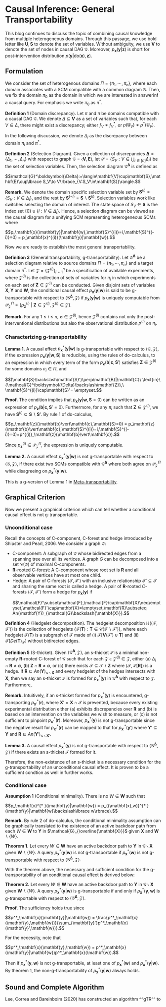 # Causal Inference: General Transportability
This blog continues to discuss the topic of combining causal knowledge from multiple heterogeneous domains. Through this passage, we use bold letter like $\mathbf{U},\mathbf{S}$ to denote the set of variables. Without ambiguity, we use $\mathbf{V}$ to denote the set of nodes in causal DAG $\mathcal{G}.$ Moreover, $p_\mathbf{x}(\mathbf{y}\vert\mathbf{z})$ is short for post-intervention distribution $p(\mathbf{y}\vert\mathrm{do}(\mathbf{x}),\mathbf{z}).$

## Formulation
We consider the set of heterogenous domains $\Pi=\lbrace\pi_1,\cdots,\pi_n\rbrace,$ where each domain associates with a SCM compatible with a common diagram $\mathcal{G}.$ Then, we fix the domain $\pi_0$ as the domain in which we are interested in answerinf a causal query. For emphasis we write $\pi_0$ as $\pi^{* }.$

**Definition 1** (Domain discrepancy). Let $\pi$ and $\pi$ be domains compatible with a causal DAG $\mathcal{G}.$ We denote $\Delta\subseteq\mathbf{V}$ as a set of variables such that, for each $V\in\Delta,$ there might exist a discrepancy; either $f_ V\neq f^{* }_ V,$ or $p(\mathbf{U}_ V) \neq p^{* }(\mathbf{U}_ V).$

In the following discussion, we denote $\Delta_i$ as the discrepancy between domain $\pi_i$ and $\pi^*.$

**Definition 2** (Selection Diagram). Given a collection of discrepancies $\boldsymbol{\Delta}=\lbrace\Delta_1,\cdots,\Delta_n\rbrace$ with respect to graph $\mathcal{G}=\langle\mathbf{V},\mathbf{E}\rangle,$ let $\mathcal{S}=\lbrace S_V: V\in\bigcup_{i\in[n]}\Delta_i\rbrace$ be the set of selection variables. Then, the selection diagram $\mathcal{G}^\boldsymbol{\Delta}$ is defined as
<p>
  $$\mathcal{G}^\boldsymbol{\Delta}:=\langle\mathbf{V}\cup\mathbf{S},\mathbf{E}\cup\lbrace S_V\to V\rbrace_{V:S_V\in\mathbf{S}}\rangle.$$
</p>

**Remark.** We denote the domain specific selection variable set by $\mathbf{S}^{(i)}=\lbrace S_V:V\in\Delta_i\rbrace,$ and the rest by $\mathbf{S}^{(-i)}=\mathbf{S}\backslash\mathbf{S}^{(i)}.$ Selection variables work like switches selecting the domain of interest. The state space of $S_V\in\mathbf{S}$ is the index set $\lbrace 0\rbrace\cup\lbrace i:V\in\Delta_i\rbrace.$ Hence, a selection diagram can be viewed as the causal diagram for a unifying SCM representing heterogeneous SCMs where 
<p>
  $$p_\mathbf{x}(\mathbf{y}|\mathbf{w},\mathbf{S}^{(i)}=i,\mathbf{S}^{(-i)}=0) = p_\mathbf{x}^{(i)}(\mathbf{y}|\mathbf{w}).$$
</p>

Now we are ready to establish the most general transportability.

**Definition 3** (General transportability, g-transportability). Let $\mathcal{G}^\boldsymbol{\Delta}$ be a selection diagram relative to source domains $\Pi=\lbrace\pi_1,\cdots,\pi_n\rbrace$ and a target domain $\pi^{* }.$ Let $\mathscr{Z}=\lbrace\mathcal{Z}^{(i)}\rbrace_ {i=1}^n$ be a specification of available experiments, where $\mathcal{Z}^{(i)}$ is the collection of sets of variables for $\pi_i$ in which experiments on each set of $\mathbf{Z}\in\mathcal{Z}^{(i)}$ can be conducted. Given disjoint sets of variables $\mathbf{X},\mathbf{Y}$ and $\mathbf{W},$ the conditional causal effect $p_\mathbf{x}(\mathbf{y}\vert\mathbf{w})$ is said to be g-transportable with respect to $\langle\mathcal{G}^\boldsymbol{\Delta},\mathscr{Z}\rangle$ if $p_\mathbf{x}(\mathbf{y}\vert\mathbf{w})$ is uniquely computable from $\mathcal{P}^{\Pi}_ \mathscr{Z} = \lbrace p_\mathbf{z}^{(i)}\ \vert\ \mathbf{Z}\in\mathcal{Z}^{(i)},\mathcal{Z}^{(i)}\in\mathscr{Z}\rbrace.$

**Remark.** For any $1\leq i\leq n,$ $\emptyset\in\mathcal{Z}^{(i)},$ hence $\mathcal{Z}^{(i)}$ contains not only the post-interventional distributions but also the observational distribution $p^{(i)}$ on $\pi_i$.

### Characterizing g-transportability
**Lemma 1.** A causal effect $p^{* }_ \mathbf{x}(\mathbf{y}\vert\mathbf{w})$ is g-transportable with respect to $\langle\mathcal{G},\mathscr{Z}\rangle,$ if the expression $p_ \mathbf{x}(\mathbf{y}\vert\mathbf{w},\mathbf{S})$ is reducible, using the rules of do-calculus, to an expression in which every term of the form $p_\mathbf{z}(\mathbf{b}\vert \mathbf{c},\mathbf{S}')$ satisfies $\mathbf{Z}\in\mathcal{Z}^{(i)}$ for some domains $\pi_i\in\Pi,$ and
<p>
  $$(\mathbf{S}\backslash\mathbf{S}')\perp\mathbf{B}|\mathbf{C}\ \text{in}\ {\mathcal{G}^\boldsymbol{\Delta}\backslash\mathbf{Z}},\ \mathbf{S}^{(i)}\cap\mathbf{S}'= \emptyset.$$
</p>

**Proof.** The condition implies that $p_\mathbf{x}(\mathbf{y}\vert\mathbf{w},\mathbf{S}=0)$ can be written as an expression of $p_\mathbf{z}(\mathbf{b}\vert\mathbf{c},\mathbf{S}'=0).$ Furthermore, for any $\pi_i$ such that $\mathbf{Z}\in\mathcal{Z}^{(i)},$ we have $\mathbf{S}^{(i)}\subseteq\mathbf{S}\backslash\mathbf{S'}.$ By rule 1 of do-calculus,
<p>
  $$p_\mathbf{z}(\mathbf{b}\vert\mathbf{c},\mathbf{S}=0) = p_\mathbf{z}(\mathbf{b}\vert\mathbf{c},\mathbf{S}^{(i)}=i,\mathbf{S}^{(-i)}=0)=p^{(i)}_\mathbf{z}(\mathbf{b}\vert\mathbf{c}).$$
</p>

Since $p_\mathbf{z}^{(i)}\in\mathcal{P}^{\Pi}_ \mathscr{Z},$ the expression is uniquely computable.

**Lemma 2.** A causal effect $p^{* }_ \mathbf{x}(\mathbf{y}\vert\mathbf{w})$ is not g-transportable with respect to $\langle\mathcal{G},\mathscr{Z}\rangle,$ if there exist two SCMs compatible with $\mathcal{G}^\boldsymbol{\Delta}$ where both agree on $\mathcal{P}^\Pi_\mathscr{Z}$ while disagreeing on $p^{* }_ \mathbf{x}(\mathbf{y}\vert\mathbf{w}).$

This is a g-version of Lemma 1 in [Meta-transportability](https://jurrivhleon.github.io/2023/07/09/Meta-Transport.html).

## Graphical Criterion
Now we present a graphical criterion which can tell whether a conditional causal effect is not g-transportable.
### Unconditional case
Recall the concepts of C-component, C-forest and hedge introduced by Shipster and Pearl, 2006. We consider a graph $\mathcal{G}:$
+ C-component: A subgraph of $\mathcal{G}$ whose bidirected edges from a spanning tree over all its vertices. A graph ${G}$ can be decomposed into a set $\mathcal{C}(\mathcal{G})$ of maximal C-components.
+ $\mathbf{R}$-rooted C-forest: A C-component whose root set is $\mathbf{R}$ and all observable vertices have at most one child.
+ Hedge: A pair of C-forests $\langle\mathcal{F},\mathcal{F}'\rangle$ with an inclusive relationship $\mathcal{F}'\subseteq\mathcal{F}$ and sharing the same root is called a hedge. A pair of $\mathbf{R}$-rooted $C$-forests $\langle\mathcal{F},\mathcal{F}'\rangle$ form a hedge for $p_\mathbf{x}(\mathbf{y})$ if
  <p>
    $$\mathcal{F}'\subset\mathcal{F},\mathcal{F}\cap\mathbf{X}\neq\emptyset,\mathcal{F}'\cap\mathbf{X}=\emptyset,\mathbf{R}\subseteq An(\mathbf{Y})_{\mathcal{G}\backslash{\mathbf{X}}}.$$
  </p>

**Definition 4** (Hedgelet decomposition). The hedgelet decomposition $\mathbb{H}(\langle\mathcal{F},\mathcal{F}'\rangle)$ is the collection of hedgelets $\lbrace\mathcal{F}(\mathbf{T}):\mathbf{T}\in\mathcal{C}(\mathcal{F}\backslash\mathcal{F}')\rbrace,$ where each hedgelet $\mathcal{F}(\mathbf{T})$ is a subgraph of $\mathcal{F}$ made of (i) $\mathcal{F}[\mathbf{V}(\mathcal{F}')\cup\mathbf{T}]$ and (ii) $\mathcal{F}[De(\mathbf{T})_\mathcal{F}]$ without bidirected edges.

**Definition 5** (S-thicket). Given $\langle\mathcal{G}^\boldsymbol{\Delta},\mathscr{Z}\rangle,$ an s-thicket $\mathcal{T}$ is a minimal non-empty $\mathbf{R}$-rooted C-forest of $\mathcal{G}$ such that for each $\mathcal{Z}\in\mathcal{Z}^{(i)}\in\mathscr{Z},$ either (a) $\Delta_i\cap\mathbf{R}\neq\emptyset,$ (b) $\mathbf{Z}\cap\mathbf{R}\neq\emptyset,$ or (c) there exists $\mathcal{F}\subseteq\mathcal{T}\backslash\mathbf{Z}$ where $\langle\mathcal{F},\mathcal{T}[\mathbf{R}]\rangle$ is a hedge. If $\mathbf{R}\subseteq An(\mathbf{Y})_ {\mathcal{G}\backslash\mathbf{X}}$ and every hedgelet of the hedges intersects with $\mathbf{X},$ then we say an s-thicket $\mathcal{T}$ is formed for $p^{* }_ \mathbf{x}(\mathbf{y})$ in $\mathcal{G}^\boldsymbol{\Delta}$ with respect to $\mathscr{Z}.$ Furthermore, 

**Remark.** Intuitively, if an s-thicket formed for $p^{* }_ \mathbf{x}(\mathbf{y})$ is encountered, g-transporting $p^{* }_ {\mathbf{x}'}(\mathbf{r}),$ where $\mathbf{X}'=\mathbf{X}\cap\mathcal{T}$  is prevented, because every existing experimental distribution either (a) exhibits discrepancies over $\mathbf{R}$ and (b) is based on an intervention on the variables we wish to measure, or (c) is not sufficient to pinpoint $p^{* }_ {\mathbf{x}'}(\mathbf{r}).$ Moreover, $p^{* }_ \mathbf{x}(\mathbf{y})$ is not g-transportable since the negative result for $p^{* }_ {\mathbf{x}'}(\mathbf{r})$ can be mapped to that for $p^{* }_ {\mathbf{x}'}(\mathbf{y}')$ where $\mathbf{Y}'\subseteq\mathbf{Y}$ and $\mathbf{R}\subseteq An(\mathbf{Y}')_{\mathcal{G}\backslash\mathbf{X}'}.$

**Lemma 3.** A causal effect $p^{* }_\mathbf{x}(\mathbf{y})$ is not g-transportable with respect to $\langle\mathcal{G}^\boldsymbol{\Delta},\mathscr{Z}\rangle$ if there exists an s-thicket $\mathcal{T}$ formed for it.

Therefore, the non-existence of an s-thicket is a necessary condition for the g-transportability of an unconditional causal effect. It is proven to be a sufficient condtion as well in further works.

### Conditional case
**Assumption 1** (Conditional minimality). There is no $W\in\mathbf{W}$ such that
<p>
  $$p_\mathbf{x}^{* }(\mathbf{y}|\mathbf{w}) = p_{(\mathbf{x},w)}^{* }(\mathbf{y}|\mathbf{w}\backslash\lbrace w\rbrace).$$
</p>

**Remark.** By rule 2 of do-calculus, the conditional minimality assumption can be graphically translated to the existence of an active backdoor path from each $W\in\mathbf{W}$ to $\mathbf{Y}$  in $\mathcal{G}_{\overline{\mathbf{X}}}$ given $\mathbf{X}$ and $\mathbf{W}\backslash\lbrace W\rbrace.$

**Theorem 1.** Let every $W\in\mathbf{W}$ have an active backdoor path to $\mathbf{Y}$ in $\mathcal{G}\backslash\mathbf{X}$ given $\mathbf{W}\backslash\lbrace W\rbrace.$ A query $p^{* }_ \mathbf{x}(\mathbf{y}\vert\mathbf{w})$ is not g-transportable if $p^{* }_ \mathbf{x}(\mathbf{w})$ is not g-transportable with respect to $\langle\mathcal{G}^{\boldsymbol{\Delta}},\mathscr{Z}\rangle.$

With the theorem above, the necessary and sufficient condition for the g-transportability of an conditional causal effect is derived below:

**Theorem 2.** Let every $W\in\mathbf{W}$ have an active backdoor path to $\mathbf{Y}$ in $\mathcal{G}\backslash\mathbf{X}$ given $\mathbf{W}\backslash\lbrace W\rbrace.$ A query $p^{* }_ \mathbf{x}(\mathbf{y}\vert\mathbf{w})$ is g-transportable if and only if $p^{* }_ \mathbf{x}(\mathbf{y},\mathbf{w})$ is g-transportable with respect to $\langle\mathcal{G}^{\boldsymbol{\Delta}},\mathscr{Z}\rangle.$

**Proof.** The sufficiency holds true since
<p>
  $$p^*_\mathbf{x}(\mathbf{y}|\mathbf{w}) = \frac{p^*_\mathbf{x}(\mathbf{y},\mathbf{w})}{\sum_{\mathbf{y}'}p^*_\mathbf{x}(\mathbf{y}',\mathbf{w})}.$$
</p>

For the necessity, note that 
<p>
  $$p^*_\mathbf{x}(\mathbf{y},\mathbf{w}) = p^*_\mathbf{x}(\mathbf{y}|\mathbf{w})p^*_\mathbf{x}(\mathbf{w}).$$
</p>

Then if $p^{* }_ \mathbf{x}(\mathbf{y},\mathbf{w})$ is not g-transportable, at least one of $p^{* }_ \mathbf{x}(\mathbf{w})$ and $p^{* }_ \mathbf{x}(\mathbf{y}\vert\mathbf{w}).$ By theorem 1, the non-g-transportability of $p^{* }_ \mathbf{x}(\mathbf{y}\vert\mathbf{w})$ always holds.

## Sound and Complete Algorithm
Lee, Correa and Bareinboim (2020) has constructed an algorithm ^^gTR^^ to 
